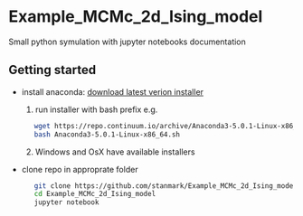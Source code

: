 # Example_MCMc_2d_Ising_model

Small python symulation with jupyter notebooks documentation

## Getting started

- install anaconda:
  [download latest verion installer](https://www.anaconda.com/download)

  1) run installer with bash prefix e.g.
  
  ```bash
     wget https://repo.continuum.io/archive/Anaconda3-5.0.1-Linux-x86_64.sh
     bash Anaconda3-5.0.1-Linux-x86_64.sh
  ```
  2) Windows and OsX have available installers
- clone repo in approprate folder
  ```bash
     git clone https://github.com/stanmark/Example_MCMc_2d_Ising_model
     cd Example_MCMc_2d_Ising_model
     jupyter notebook
  ```
